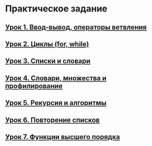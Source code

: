 # **Практическое задание**

## [**Урок 1. Ввод-вывод, операторы ветвления**](https://github.com/egorbos-geekbrains/knowing-python/tree/main/Lesson%201)

## [**Урок 2. Циклы (for, while)**](https://github.com/egorbos-geekbrains/knowing-python/tree/main/Lesson%202)

## [**Урок 3. Списки и словари**](https://github.com/egorbos-geekbrains/knowing-python/tree/main/Lesson%203)

## [**Урок 4. Словари, множества и профилирование**](https://github.com/egorbos-geekbrains/knowing-python/tree/main/Lesson%204)

## [**Урок 5. Рекурсия и алгоритмы**](https://github.com/egorbos-geekbrains/knowing-python/tree/main/Lesson%205)

## [**Урок 6. Повторение списков**](https://github.com/egorbos-geekbrains/knowing-python/tree/main/Lesson%206)

## [**Урок 7. Функции высшего порядка**](https://github.com/egorbos-geekbrains/knowing-python/tree/main/Lesson%207)
